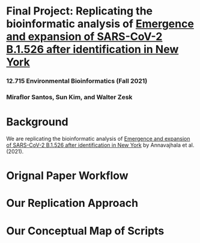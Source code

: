 # Final Project: Replicating the bioinformatic analysis of [Emergence and expansion of SARS-CoV-2 B.1.526 after identification in New York](https://bedford.io/papers/annavajhala-ncov-ny-b.1.526/)

### 12.715 Environmental Bioinformatics (Fall 2021)
### Miraflor Santos, Sun Kim, and Walter Zesk

# Background
We are replicating the bioinformatic analysis of [Emergence and expansion of SARS-CoV-2 B.1.526 after identification in New York](https://bedford.io/papers/annavajhala-ncov-ny-b.1.526/) by Annavajhala et al. (2021). 
<!-- summarize paper and key points -->

# Orignal Paper Workflow

# Our Replication Approach

# Our Conceptual Map of Scripts

